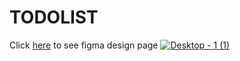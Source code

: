 # TODOLIST

Click <a href="https://www.figma.com/file/5Cfu7MpupgM9xspC46GnxJ/todolist?node-id=0%3A1">here</a> to see figma design page
<a href="https://todolist-oliveiraeliel.vercel.app/"> ![Desktop - 1 (1)](https://user-images.githubusercontent.com/52840354/172694366-8852cbce-4a52-469d-a173-ecc98703b5f4.png)</a>
